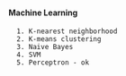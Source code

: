 #### Machine Learning


      1. K-nearest neighborhood
      2. K-means clustering
      3. Naive Bayes
      4. SVM
      5. Perceptron - ok
